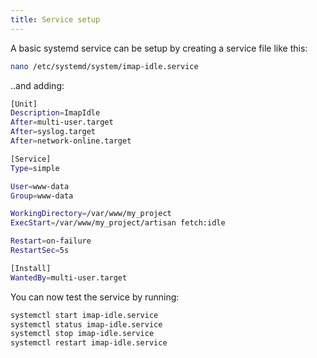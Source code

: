 ```yaml
---
title: Service setup
---
```


A basic systemd service can be setup by creating a service file like this:
```bash
nano /etc/systemd/system/imap-idle.service
```
..and adding:
```bash
[Unit]
Description=ImapIdle
After=multi-user.target
After=syslog.target
After=network-online.target

[Service]
Type=simple

User=www-data
Group=www-data

WorkingDirectory=/var/www/my_project
ExecStart=/var/www/my_project/artisan fetch:idle

Restart=on-failure
RestartSec=5s

[Install]
WantedBy=multi-user.target
```

You can now test the service by running:
```bash
systemctl start imap-idle.service
systemctl status imap-idle.service
systemctl stop imap-idle.service
systemctl restart imap-idle.service
```

